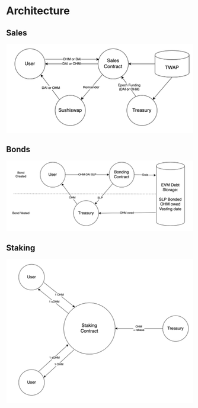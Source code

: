 # Architecture

## Sales

![](.gitbook/assets/architecture/sales.png)

## Bonds

![](.gitbook/assets/architecture/bonds.png)

## Staking

![](.gitbook/assets/architecture/staking.png)
